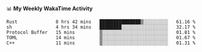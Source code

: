 <!--
**stamp711/stamp711** is a ✨ _special_ ✨ repository because its `README.md` (this file) appears on your GitHub profile.

Here are some ideas to get you started:

- 🔭 I’m currently working on ...
- 🌱 I’m currently learning ...
- 👯 I’m looking to collaborate on ...
- 🤔 I’m looking for help with ...
- 💬 Ask me about ...
- 📫 How to reach me: ...
- 😄 Pronouns: ...
- ⚡ Fun fact: ...
-->

📊 **My Weekly WakaTime Activity**

<!--START_SECTION:waka-->

```text
Rust              8 hrs 42 mins   ███████████████▒░░░░░░░░░   61.16 %
sh                4 hrs 34 mins   ████████░░░░░░░░░░░░░░░░░   32.17 %
Protocol Buffer   15 mins         ▒░░░░░░░░░░░░░░░░░░░░░░░░   01.81 %
TOML              14 mins         ▒░░░░░░░░░░░░░░░░░░░░░░░░   01.67 %
C++               11 mins         ▒░░░░░░░░░░░░░░░░░░░░░░░░   01.31 %
```

<!--END_SECTION:waka-->
